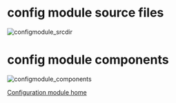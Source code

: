 # config module source files
![configmodule_srcdir](/uploads/fdc3e96011fd5592440900dfa05b4701/configmodule_srcdir.png)  
# config module components
![configmodule_components](/uploads/54f8a3953d5ee53717cd9a3b71f85c68/configmodule_components.png)


[Configuration module home](config)
